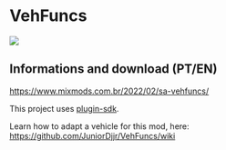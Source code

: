 # VehFuncs

[![](http://3.bp.blogspot.com/-cqYW0pPPH94/Wix4Myml8OI/AAAAAAAAQbs/pzLwy4XdIYopEmjPQ8q7VLp8ILtiK2MLQCK4BGAYYCw/s1600/gta-sa-mod-vehfuncs.png)](https://www.mixmods.com.br/2022/02/sa-vehfuncs/)

## Informations and download (PT/EN)
https://www.mixmods.com.br/2022/02/sa-vehfuncs/

This project uses [plugin-sdk](https://github.com/DK22Pac/plugin-sdk).  

Learn how to adapt a vehicle for this mod, here: https://github.com/JuniorDjjr/VehFuncs/wiki  
